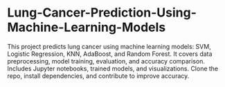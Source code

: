 # Lung-Cancer-Prediction-Using-Machine-Learning-Models
This project predicts lung cancer using machine learning models: SVM, Logistic Regression, KNN, AdaBoost, and Random Forest. It covers data preprocessing, model training, evaluation, and accuracy comparison. Includes Jupyter notebooks, trained models, and visualizations. Clone the repo, install dependencies, and contribute to improve accuracy.
